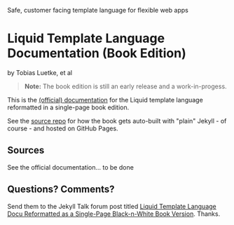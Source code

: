 Safe, customer facing template language for flexible web apps

# Liquid Template Language Documentation (Book Edition)

by Tobias Luetke, et al 


> **Note:** The book edition is still an early release and a work-in-progess.


This is the [(official) documentation](https://github.com/Shopify/liquid/tree/gh-pages)
for the Liquid template language
reformatted in a single-page book edition.

See the [source repo](https://github.com/hydepress/hydepress.github.io) for how
the book gets auto-built with "plain" Jekyll - of course - and hosted on GitHub Pages.


## Sources

See the official documentation...  to be done


## Questions? Comments?

Send them to the Jekyll Talk forum post titled
[Liquid Template Language Docu Reformatted as a Single-Page Black-n-White Book Version](https://talk.jekyllrb.com/t/jekyll-docu-reformatted-as-a-single-page-in-black-n-white-book-version-why-why-not/1908).
Thanks.

